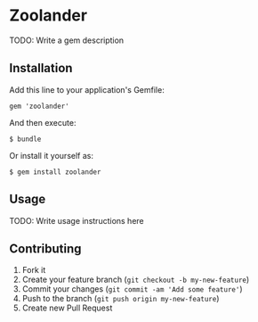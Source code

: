 # Zoolander

TODO: Write a gem description

## Installation

Add this line to your application's Gemfile:

    gem 'zoolander'

And then execute:

    $ bundle

Or install it yourself as:

    $ gem install zoolander

## Usage

TODO: Write usage instructions here

## Contributing

1. Fork it
2. Create your feature branch (`git checkout -b my-new-feature`)
3. Commit your changes (`git commit -am 'Add some feature'`)
4. Push to the branch (`git push origin my-new-feature`)
5. Create new Pull Request
